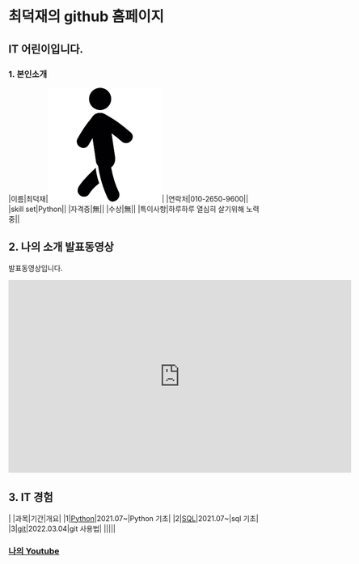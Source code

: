 # 최덕재의 github 홈페이지
## IT 어린이입니다.

### 1. 본인소개

|이름|최덕재|<img src="image.png"/>|
|연락처|010-2650-9600||
|skill set|Python||
|자격증|無||
|수상|無||
|특이사항|하루하루 열심히 살기위해 노력중||

## 2. 나의 소개 발표동영상
발표동영상입니다.
<iframe width="678" height="381" src="https://www.youtube.com/embed/KUbjOWGh_Kw" title="YouTube video player" frameborder="0" allow="accelerometer; autoplay; clipboard-write; encrypted-media; gyroscope; picture-in-picture" allowfullscreen></iframe>

## 3. IT 경험

| |과목|기간|개요|
|1|[Python](https://cdj6995.github.io)|2021.07~|Python 기초|
|2|[SQL](https://cdj6995.github.io)|2021.07~|sql 기초|
|3|[git](https://youtu.be/A4ILjC92ieE)|2022.03.04|git 사용법|
|||||



### [나의 Youtube](https://www.youtube.com/channel/UCanptAc5IHwvlhn61qxP4pw)
